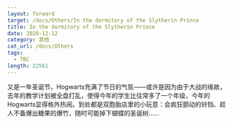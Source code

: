 ```yaml
---
layout: forward
target: /docs/Others/In the dormitory of the Slytherin Prince
title: In the dormitory of the Slytherin Prince
date: 2020-12-12
category: 其他
cat_url: /docs/Others
tags: 
  - TBC
length: 22561
---
```


又是一年圣诞节，Hogwarts充满了节日的气氛——或许是因为由于大战的缘故，去年的教学计划被全盘打乱，使得今年的学生比往常多了一个年级，今年的Hogwarts显得格外热闹。到处都是双胞胎店里的小玩意：会疯狂颤动的铃铛、趁人不备爆出糖果的爆竹，随时可能掉下蝴蝶的圣诞树……
